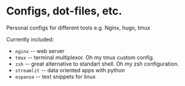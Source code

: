 # Configs, dot-files, etc.
Personal configs for different tools e.g. Nginx, hugo, tmux


Currently included:
- `nginx` -- web server
- `tmux` -- terminal multiplexor. Oh my tmux custom config.
- `zsh` -- great alternative to standart shell. Oh my zsh configuration.
- `streamlit` -- data oriented apps with python
- `espanso` -- text snippets for linux
